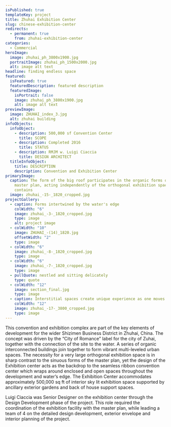 ```yaml
---
isPublished: true
templateKey: project
title: Zhuhai Exhibition Center
slug: chinese-exhibition-center
redirects:
  - permanent: true
    from: zhuhai-exhibition-center
categories:
  - Commercial
heroImage:
  image: zhuhai_ph_3800x1900.jpg
  portraitImage: zhuhai_ph_1500x2000.jpg
  alt: image alt text
headline: finding endless space
featured:
  isFeatured: true
  featuredDescription: featured description
  featuredImage:
    isPortrait: false
    image: zhuhai_ph_3800x1900.jpg
    alt: image alt text
previewImage:
  image: ZHUHAI_index_3.jpg
  alt: zhuhai building
infoObjects:
  infoObject:
    - description: 500,000 sf Convention Center
      title: SCOPE
    - description: Completed 2016
      title: STATUS
    - description: RMJM w. Luigi Ciaccia
      title: DESIGN ARCHITECT
  titleInfoObject:
    title: DESCRIPTION
    description: Convention and Exhibition Center
primaryImage:
  caption: The form of the big roof participates in the organic forms of the
    master plan, acting independently of the orthogonal exhibition space it
    contains
  image: zhuhai_-15-_1820_cropped.jpg
projectGallery:
  - caption: Forms intertwined by the water's edge
    colWidth: "6"
    image: zhuhai_-3-_1820_cropped.jpg
    type: image
    alt: project image
  - colWidth: "10"
    image: ZHUHAI_-(14)_1820.jpg
    offsetWidth: "2"
    type: image
  - colWidth: "6"
    image: zhuhai_-8-_1820_cropped.jpg
    type: image
  - colWidth: "6"
    image: zhuhai_-7-_1820_cropped.jpg
    type: image
  - pullQuote: nestled and sitting delicately
    type: quote
  - colWidth: "12"
    image: section_final.jpg
    type: image
  - caption: Interstitial spaces create unique experience as one moves through.
    colWidth: "12"
    image: zhuhai_-17-_3800_cropped.jpg
    type: image
---
```


This convention and exhibition complex are part of the key elements of development for the wider Shizimen Business District in Zhuhai, China. The concept was driven by the “City of
Romance” label for the city of Zuhai, together with the connection of the
site to the water. A series of organic interconnected buildings
join together to form vibrant multi-leveled urban spaces. The
necessity for a very large orthogonal exhibition space is in sharp contrast
to the sinuous forms of the master plan, yet the design of the Exhibition
center acts as the backdrop to the seamless
ribbon convention center which wraps around enclosed and
open spaces throughout the development and water’s edge.
The Exhibition Center accommodates approximately 500,000
sq ft of interior sky lit exhibition space supported by ancillary
exterior gardens and back of house support
spaces.

Luigi Ciaccia was Senior Designer on the exhibition center
through the Design Development phase of the project. This
role required the coordination of the exhibition facility with
the master plan, while leading a team of 4 on the detailed
design development, exterior envelope and interior planning
of the project.
